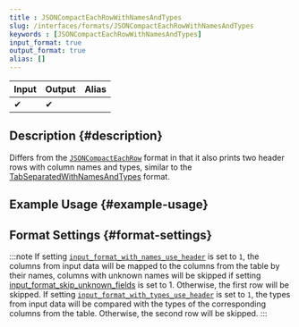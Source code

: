 ```yaml
---
title : JSONCompactEachRowWithNamesAndTypes
slug: /interfaces/formats/JSONCompactEachRowWithNamesAndTypes
keywords : [JSONCompactEachRowWithNamesAndTypes]
input_format: true
output_format: true
alias: []
---
```


| Input | Output | Alias |
|-------|--------|-------|
| ✔     | ✔      |       |

## Description {#description}

Differs from the [`JSONCompactEachRow`](./JSONCompactEachRow.md) format in that it also prints two header rows with column names and types, similar to the [TabSeparatedWithNamesAndTypes](../TabSeparated/TabSeparatedWithNamesAndTypes.md) format.

## Example Usage {#example-usage}

## Format Settings {#format-settings}

:::note
If setting [`input_format_with_names_use_header`](/operations/settings/settings-formats.md/#input_format_with_names_use_header) is set to `1`,
the columns from input data will be mapped to the columns from the table by their names, columns with unknown names will be skipped if setting [input_format_skip_unknown_fields](/operations/settings/settings-formats.md/#input_format_skip_unknown_fields) is set to 1.
Otherwise, the first row will be skipped.
If setting [`input_format_with_types_use_header`](/operations/settings/settings-formats.md/#input_format_with_types_use_header) is set to `1`,
the types from input data will be compared with the types of the corresponding columns from the table. Otherwise, the second row will be skipped.
:::